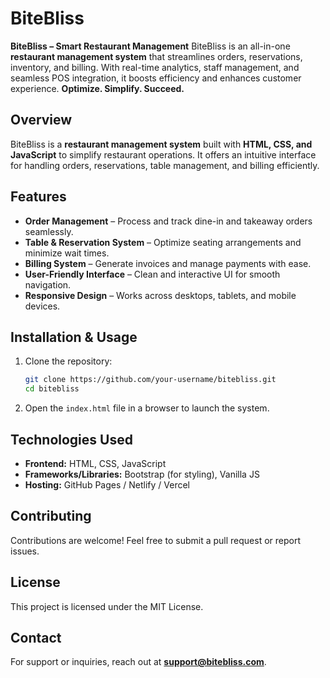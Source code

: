 # BiteBliss
**BiteBliss – Smart Restaurant Management**    BiteBliss is an all-in-one **restaurant management system** that streamlines orders, reservations, inventory, and billing. With real-time analytics, staff management, and seamless POS integration, it boosts efficiency and enhances customer experience. **Optimize. Simplify. Succeed.**

## Overview
BiteBliss is a **restaurant management system** built with **HTML, CSS, and JavaScript** to simplify restaurant operations. It offers an intuitive interface for handling orders, reservations, table management, and billing efficiently.

## Features
- **Order Management** – Process and track dine-in and takeaway orders seamlessly.
- **Table & Reservation System** – Optimize seating arrangements and minimize wait times.
- **Billing System** – Generate invoices and manage payments with ease.
- **User-Friendly Interface** – Clean and interactive UI for smooth navigation.
- **Responsive Design** – Works across desktops, tablets, and mobile devices.

## Installation & Usage
1. Clone the repository:
   ```bash
   git clone https://github.com/your-username/bitebliss.git
   cd bitebliss
   ```
2. Open the `index.html` file in a browser to launch the system.

## Technologies Used
- **Frontend:** HTML, CSS, JavaScript
- **Frameworks/Libraries:** Bootstrap (for styling), Vanilla JS
- **Hosting:** GitHub Pages / Netlify / Vercel

## Contributing
Contributions are welcome! Feel free to submit a pull request or report issues.

## License
This project is licensed under the MIT License.

## Contact
For support or inquiries, reach out at **support@bitebliss.com**.
